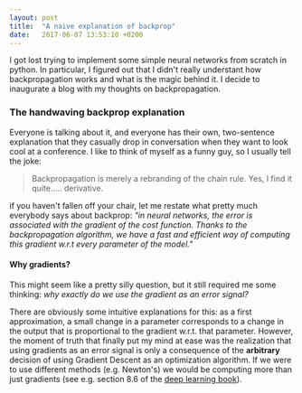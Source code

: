 ```yaml
---
layout: post
title:  "A naive explanation of backprop"
date:   2017-06-07 13:53:10 +0200
---
```


I got lost trying to implement some simple neural networks from scratch in python.
In particular, I figured out that I didn't really understant how backpropagation works and what is the magic behind it.
I decide to inaugurate a blog with my thoughts on backpropagation.

### The handwaving backprop explanation

Everyone is talking about it, and everyone has their own, two-sentence explanation that they casually drop in conversation when they want to look cool at a conference.
I like to think of myself as a funny guy, so I usually tell the joke:

> Backpropagation is merely a rebranding of the chain rule. Yes, I find it quite..... derivative.

if you haven't fallen off your chair, let me restate what pretty much everybody says about backprop: *"in neural networks, the error is associated with the gradient of the cost function. Thanks to the backpropagation algorithm, we have a fast and efficient way of computing this gradient w.r.t every parameter of the model."*

#### Why gradients?

This might seem like a pretty silly question, but it still required me some thinking: *why exactly do we use the gradient as an error signal?*

There are obviously some intuitive explanations for this: as a first approximation, a small change in a parameter corresponds to a change in the output that is proportional to the gradient w.r.t. that parameter.
However, the moment of truth that finally put my mind at ease was the realization that using gradients as an error signal is only a consequence of the **arbitrary** decision of using Gradient Descent as an optimization algorithm.
If we were to use different methods (e.g. Newton's) we would be computing more than just gradients (see e.g. section 8.6 of the [deep learning book](http://www.deeplearningbook.org/)).
